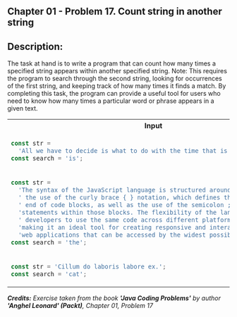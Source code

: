 ## Chapter 01 - Problem 17. Count string in another string

## Description:

The task at hand is to write a program that can count how many times a specified string appears within another specified string.
Note: This requires the program to search through the second string, looking for occurrences of the first string, and keeping track of how many times it finds a match. By completing this task, the program can provide a useful tool for users who need to know how many times a particular word or phrase appears in a given text.

<table>
  <tr>
    <th> Input </th> <th> Result </th>
  </tr>
  <tr>
    <td>

```javascript
const str =
  'All we have to decide is what to do with the time that is given us.';
const search = 'is';
```

  </td>
<td>

```javascript
2
```

  </td>
  </tr>

<!-- -->
<tr>
<td>

```javascript
const str =
  'The syntax of the JavaScript language is structured around ' +
  ' the use of the curly brace { } notation, which defines the beginning and' +
  ' end of code blocks, as well as the use of the semicolon ; to separate ' +
  'statements within those blocks. The flexibility of the language allows' +
  ' developers to use the same code across different platforms and devices, ' +
  'making it an ideal tool for creating responsive and interactive ' +
  'web applications that can be accessed by the widest possible audience.';
const search = 'the';
```

</td>
<td>

```javascript
11
```

</td>
</tr>
<!-- -->
<tr>
<td>

```javascript
const str = 'Cillum do laboris labore ex.';
const search = 'cat';
```

</td>
<td>

```javascript
0
```

</table>

_<strong>Credits:</strong> Exercise taken from the book <strong>'Java Coding Problems'</strong> by author <strong>'Anghel Leonard' (Packt)</strong>, Chapter 01, Problem 17_
